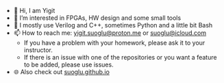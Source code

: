 - 👋 Hi, I am Yigit
- 👀 I’m interested in FPGAs, HW design and some small tools
- 👾 I mostly use Verilog and C++, sometimes Python and a little bit Bash
- 📫 How to reach me: yigit.suoglu@proton.me or suoglu@icloud.com
   - If you have a problem with your homework, please ask it to your instructor.
   - If there is an issue with one of the repositories or you want a feature to be added, please use issues.
- 🌐 Also check out [suoglu.github.io](https://suoglu.github.io)
